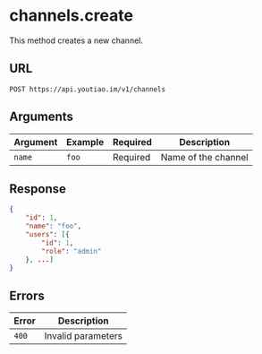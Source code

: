 # channels.create

This method creates a new channel.


## URL

`POST https://api.youtiao.im/v1/channels`


## Arguments

| Argument | Example | Required | Description         |
| -------- | ------- | -------- | ------------------- |
| `name`   | `foo`   | Required | Name of the channel |


## Response

```json
{
    "id": 1,
    "name": "foo",
    "users": [{
        "id": 1,
        "role": "admin"
    }, ...]
}
```


## Errors

| Error | Description        |
| ----- | ------------------ |
| `400` | Invalid parameters |

